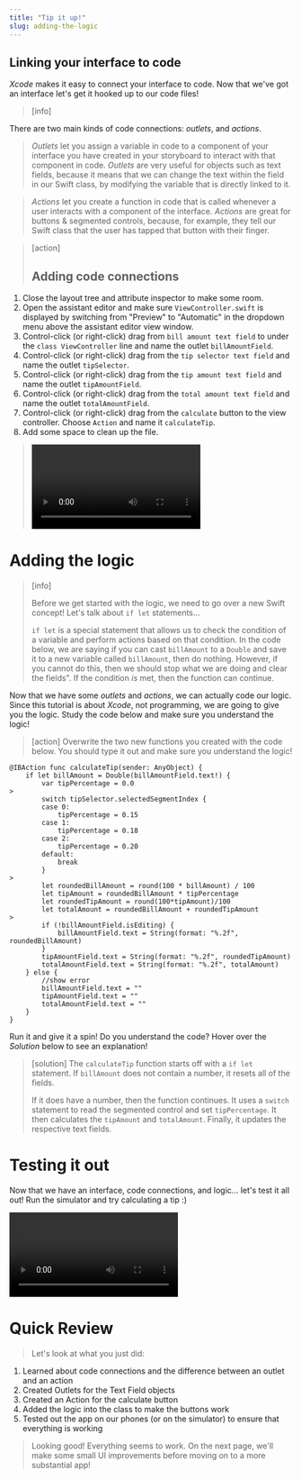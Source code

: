 ```yaml
---
title: "Tip it up!"
slug: adding-the-logic
---
```


## Linking your interface to code

_Xcode_ makes it easy to connect your interface to code. Now that we've got an interface let's get it hooked up to our code files!

>[info]
>
There are two main kinds of code connections: _outlets_, and _actions_.
>
> _Outlets_ let you assign a variable in code to a component of your interface you have created in your storyboard to interact with that component in code. _Outlets_ are very useful for objects such as text fields, because it means that we can change the text within the field in our Swift class, by modifying the variable that is directly linked to it.

> _Actions_ let you create a function in code that is called whenever a user interacts with a component of the interface. _Actions_ are great for buttons & segmented controls, because, for example, they tell our Swift class that the user has tapped that button with their finger.

<!--  -->

>[action]
> ## Adding code connections
>
1. Close the layout tree and attribute inspector to make some room.
1. Open the assistant editor and make sure `ViewController.swift` is displayed by switching from "Preview" to "Automatic" in the dropdown menu above the assistant editor view window.
1. Control-click (or right-click) drag from `bill amount text field` to under the `class ViewController` line and name the outlet `billAmountField`.
1. Control-click (or right-click) drag from the `tip selector text field` and name the outlet `tipSelector`.
1. Control-click (or right-click) drag from the `tip amount text field` and name the outlet `tipAmountField`.
1. Control-click (or right-click) drag from the `total amount text field` and name the outlet `totalAmountField`.
1. Control-click (or right-click) drag from the `calculate` button to the view controller. Choose `Action` and name it `calculateTip`.
1. Add some space to clean up the file.
>
> ![ms-video](https://s3.amazonaws.com/mgwu-misc/TipCalculator-Swift3/17_outlets_and_actions.mp4)

# Adding the logic

> [info]
>
> Before we get started with the logic, we need to go over a new Swift concept! Let's talk about `if let` statements...
>
> `if let` is a special statement that allows us to check the condition of a variable and perform actions based on that condition. In the code below, we are saying if you can cast `billAmount` to a `Double` and save it to  a new variable called `billAmount`, then do nothing. However, if you cannot do this, then we should stop what we are doing and clear the fields". If the condition _is_ met, then the function can continue.

Now that we have some _outlets_ and _actions_, we can actually code our logic. Since this tutorial is about _Xcode_, not programming, we are going to give you the logic. Study the code below and make sure you understand the logic!

> [action]
> Overwrite the two new functions you created with the code below. You should type it out and make sure you understand the logic!
>
```
@IBAction func calculateTip(sender: AnyObject) {
    if let billAmount = Double(billAmountField.text!) {
        var tipPercentage = 0.0
>
        switch tipSelector.selectedSegmentIndex {
        case 0:
            tipPercentage = 0.15
        case 1:
            tipPercentage = 0.18
        case 2:
            tipPercentage = 0.20
        default:
            break
        }
>
        let roundedBillAmount = round(100 * billAmount) / 100
        let tipAmount = roundedBillAmount * tipPercentage
        let roundedTipAmount = round(100*tipAmount)/100
        let totalAmount = roundedBillAmount + roundedTipAmount
>
        if (!billAmountField.isEditing) {
            billAmountField.text = String(format: "%.2f", roundedBillAmount)
        }
        tipAmountField.text = String(format: "%.2f", roundedTipAmount)
        totalAmountField.text = String(format: "%.2f", totalAmount)
    } else {
        //show error
        billAmountField.text = ""
        tipAmountField.text = ""
        totalAmountField.text = ""
    }
}
```
>
Run it and give it a spin! Do you understand the code? Hover over the _Solution_ below to see an explanation!

<!--  -->

> [solution]
> The `calculateTip` function starts off with a `if let` statement. If `billAmount` does not contain a number, it resets all of the fields.
>
> If it does have a number, then the function continues. It uses a `switch` statement to read the segmented control and set `tipPercentage`. It then calculates the `tipAmount` and `totalAmount`. Finally, it updates the respective text fields.

# Testing it out

Now that we have an interface, code connections, and logic... let's test it all out! Run the simulator and try calculating a tip :)

![ms-video](https://s3.amazonaws.com/mgwu-misc/TipCalculator-Swift3/18_testing_the_code.mp4)

# Quick Review

> Let's look at what you just did:
>
1. Learned about code connections and the difference between an outlet and an action
1. Created Outlets for the Text Field objects
1. Created an Action for the calculate button
1. Added the logic into the class to make the buttons work
1. Tested out the app on our phones (or on the simulator) to ensure that everything is working
>
> Looking good! Everything seems to work. On the next page, we'll make some small UI improvements before moving on to a more substantial app!
